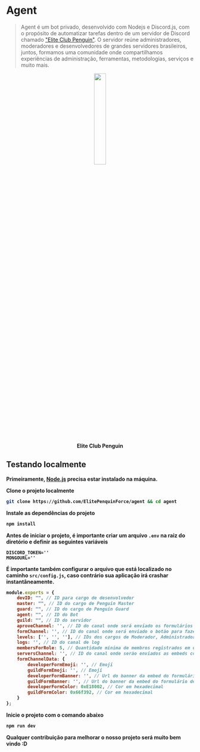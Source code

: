 
# Agent

> Agent é um bot privado, desenvolvido com Nodejs e Discord.js, com o propósito de automatizar tarefas dentro de um servidor de Discord chamado ["Elite Club Penguin"](https://discord.gg/epf). O servidor reúne administradores, moderadores e desenvolvedores de grandes servidores brasileiros, juntos, formamos uma comunidade onde compartilhamos experiências de administração, ferramentas, metodologias, serviços e muito mais.

<p align='middle'>
  <img src="https://user-images.githubusercontent.com/32278696/200096419-aeb7c30a-f341-4f36-a7f7-b37aab27861e.png" width='25%'/>
</p>

<p align='middle'>
  <strong>Elite Club Penguin<strong>
</p>

## Testando localmente

Primeiramente, [Node.js](https://nodejs.org) precisa estar instalado na máquina.

Clone o projeto localmente

```bash
git clone https://github.com/ElitePenquinForce/agent && cd agent
```

Instale as dependências do projeto

```bash
npm install
```

Antes de iniciar o projeto, é importante criar um arquivo `.env` na raiz do diretório e definir as seguintes variáveis

```env
DISCORD_TOKEN=''
MONGOURL=''
```

É importante também configurar o arquivo que está localizado no caminho `src/config.js`, caso contrário sua aplicação irá crashar instantâneamente.

```js
module.exports = {
    devID: "", // ID para cargo de desenvolvedor
    master: "", // ID do cargo de Penguin Master
    guard: "", // ID do cargo de Penguin Guard
    agent: "", // ID do Bot
    guild: "", // ID do servidor
    aproveChannel: '', // ID do canal onde será enviado os formulários que serão aprovados
    formChannel: '', // ID do canal onde será enviado o botão para fazer os formulários
    levels: ['', '', ''], // IDs dos cargos de Moderador, Administrador e Dono, respectivamente
    logs: '', // ID do canal de log
    membersForRole: 5, // Quantidade mínima de membros registrados em uma staff para ser criado o cargo exclusivo do servidor
    serversChannel: '', // ID do canal onde serão enviados as embeds contendo todos os servidores registrados
    formChannelData: {
        developerFormEmoji: '', // Emoji
        guildFormEmoji: '', // Emoji
        developerFormBanner: '', // Url do banner da embed do formulário de devenvolvedor
        guildFormBanner: '', // Url do banner da embed do formulário de servidor
        developerFormColor: 0xE18002, // Cor em hexadecimal
        guildFormColor: 0x66f392, // Cor em hexadecimal
    }
};
```

Inicie o projeto com o comando abaixo

```bash
npm run dev
```

Qualquer contribuição para melhorar o nosso projeto será muito bem vindo :D
